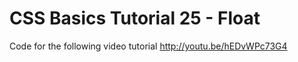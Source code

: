 CSS Basics Tutorial 25 - Float
==============================

Code for the following video tutorial http://youtu.be/hEDvWPc73G4
